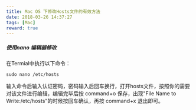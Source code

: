 ```yaml
---
title: Mac OS 下修改Hosts文件的有效方法
date: 2018-03-26 14:37:27
tags: [Mac]
reward: true
---
```


##### 使用nano 编辑器修改

在Termial中执行以下命令：

```
sudo nano /etc/hosts
```
输入命令后输入认证密码，密码输入后回车换行，打开hosts文件，按照你的需要对该文件进行编辑，编辑完毕后按 command+o 保存，出现"File Name to Write:/etc/hosts"的时候按回车确认，再按 command+x 退出即可。